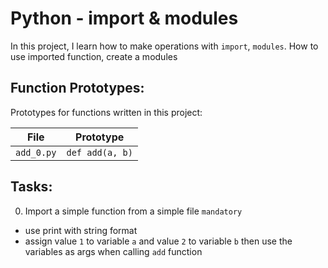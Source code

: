 # Python - import & modules

In this project, I learn how to make operations with `import`, `modules`. How to use imported function, create a modules


## Function Prototypes:

Prototypes for functions written in this project:

| File                       | Prototype                                               |
| -------------------------- | ------------------------------------------------------- |
| `add_0.py`                 | `def add(a, b)`                                         |                    |

## Tasks:

0. Import a simple function from a simple file `mandatory`
 * use print with string format
 * assign value `1` to variable `a` and value `2` to variable `b` then use the
   variables as args when calling `add` function

